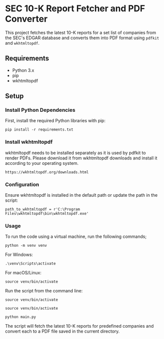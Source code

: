 # SEC 10-K Report Fetcher and PDF Converter

This project fetches the latest 10-K reports for a set list of companies from the SEC's EDGAR database and converts them into PDF format using `pdfkit` and `wkhtmltopdf`.

## Requirements

- Python 3.x
- pip
- wkhtmltopdf

## Setup

### Install Python Dependencies

First, install the required Python libraries with pip:
```
pip install -r requirements.txt
```

### Install wkhtmltopdf
wkhtmltopdf needs to be installed separately as it is used by pdfkit to render PDFs. Please download it from wkhtmltopdf downloads and install it according to your operating system.
```
https://wkhtmltopdf.org/downloads.html
```

### Configuration
Ensure wkhtmltopdf is installed in the default path or update the path in the script:
```
path_to_wkhtmltopdf = r'C:\Program Files\wkhtmltopdf\bin\wkhtmltopdf.exe'
```

### Usage

To run the code using a virtual machine, run the following commands;
```
python -m venv venv
```
For Windows:
```
.\venv\Scripts\activate
```
For macOS/Linux:
```
source venv/bin/activate
```

Run the script from the command line:
```
source venv/bin/activate
```
```
source venv/bin/activate
```
```
python main.py
```
The script will fetch the latest 10-K reports for predefined companies and convert each to a PDF file saved in the current directory.
